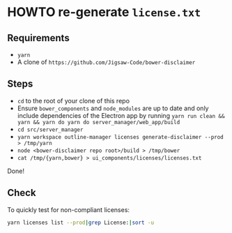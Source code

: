 # HOWTO re-generate `license.txt`

## Requirements

* `yarn`
* A clone of `https://github.com/Jigsaw-Code/bower-disclaimer`

## Steps

* `cd` to the root of your clone of this repo
* Ensure `bower_components` and `node_modules` are up to date and only include dependencies of the Electron app by running `yarn run clean && yarn && yarn do yarn do server_manager/web_app/build`
* `cd src/server_manager`
* `yarn workspace outline-manager licenses generate-disclaimer --prod > /tmp/yarn`
* `node <bower-disclaimer repo root>/build > /tmp/bower`
* `cat /tmp/{yarn,bower} > ui_components/licenses/licenses.txt`

Done!

## Check

To quickly test for non-compliant licenses:

```bash
yarn licenses list --prod|grep License:|sort -u
```
